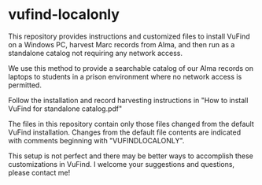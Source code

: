 # vufind-localonly
This repository provides instructions and customized files to install VuFind on a Windows PC, harvest Marc records from Alma, and then run as a standalone catalog not requiring any network access.

We use this method to provide a searchable catalog of our Alma records on laptops to students in a prison environment where no network access is permitted.

Follow the installation and record harvesting instructions in "How to install VuFind for standalone catalog.pdf"

The files in this repository contain only those files changed from the default VuFind installation. Changes from the default file contents are indicated with comments beginning with "VUFINDLOCALONLY".

This setup is not perfect and there may be better ways to accomplish these customizations in VuFind. I welcome your suggestions and questions, please contact me!